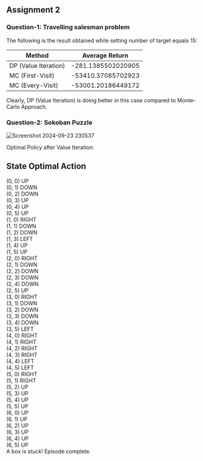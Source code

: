 ## Assignment 2 
### Question-1: Travelling salesman problem
The following is the result obtained while setting number of target equals 15:

| Method                | Average Return       |
| --------------------- | -------------------- |
| DP (Value Iteration)  | -281.1385502020905   |
| MC (First-Visit)      | -53410.37085702923   | 
| MC (Every-Visit)      | -53001.20186449172   | 

Clearly, DP (Value Iteration) is doing better in this case compared to Monte-Carlo Approach.

### Question-2: Sokoban Puzzle

![Screenshot 2024-09-23 230537](https://github.com/user-attachments/assets/8ce446fd-631a-4a6f-bfd3-60ab16744a35)

Optimal Policy after Value Iteration:

State           Optimal Action 
------------------------------
(0, 0)          UP             
(0, 1)          DOWN           
(0, 2)          DOWN           
(0, 3)          UP             
(0, 4)          UP             
(0, 5)          UP             
(1, 0)          RIGHT          
(1, 1)          DOWN           
(1, 2)          DOWN           
(1, 3)          LEFT           
(1, 4)          UP             
(1, 5)          UP             
(2, 0)          RIGHT          
(2, 1)          DOWN           
(2, 2)          DOWN           
(2, 3)          DOWN           
(2, 4)          DOWN           
(2, 5)          UP             
(3, 0)          RIGHT          
(3, 1)          DOWN           
(3, 2)          DOWN           
(3, 3)          DOWN           
(3, 4)          DOWN           
(3, 5)          LEFT           
(4, 0)          RIGHT          
(4, 1)          RIGHT          
(4, 2)          RIGHT          
(4, 3)          RIGHT          
(4, 4)          LEFT           
(4, 5)          LEFT           
(5, 0)          RIGHT          
(5, 1)          RIGHT          
(5, 2)          UP             
(5, 3)          UP             
(5, 4)          UP             
(5, 5)          UP             
(6, 0)          UP             
(6, 1)          UP             
(6, 2)          UP             
(6, 3)          UP             
(6, 4)          UP             
(6, 5)          UP             
A box is stuck! Episode complete.
